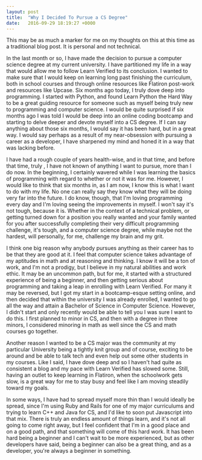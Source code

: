 ```yaml
---
layout: post
title:  "Why I Decided To Pursue a CS Degree"
date:   2016-09-29 18:19:27 +0000
---
```


This may be as much a marker for me on my thoughts on this at this time as a traditional blog post. It is personal and not technical.

In the last month or so, I have made the decision to pursue a computer science degree at my current university. I have partitioned my life in a way that would allow me to follow Learn Verified to its conclusion. I wanted to make sure that I would keep on learning long past finishing the curriculum, both in school courses and through online resources like Flatiron post-work and resources like Upcase.  Six months ago today, I truly dove deep into programming. I started with Python, and found Learn Python the Hard Way to be a great guiding resource for someone such as myself being truly new to programming and computer science. I would be quite surprised if six months ago I was told I would be deep into an online coding bootcamp and starting to delve deeper and devote myself into a CS degree. If I can say anything about those six months, I would say it has been hard, but in a great way. I would say perhaps as a result of my near-obsession with pursuing a career as a developer, I have sharpened my mind and honed it in a way that was lacking before.

I have had a rough couple of years health-wise, and in that time, and before that time, truly , I have not known of anything I want to pursue, more than I do now. In the beginning, I certainly wavered while I was learning the basics of programming with regard to whether or not it was for me. However, I would like to think that six months in, as I am now, I know this is what I want to do with my life. No one can really say they know what they will be doing very far into the future. I do know, though, that I'm loving programming every day and I'm loving seeing the improvements in myself. I won't say it's not tough, because it is. Whether in the context of a technical problem, or getting turned down for a position you really wanted and your family wanted for you after successfully completing their very difficult programming challenge, it's tough, and a computer science degree, while maybe not the hardest, will personally, for me, challenge my brain and my grit. 

I think one big reason why anybody pursues anything as their career has to be that they are good at it. I feel that computer science takes advantage of my aptitudes in math and at reasoning and thinking. I know it will be a ton of work, and I'm not a prodigy, but I believe in my natural abilities and work ethic. It may be an uncommon path, but for me, it started with a structured experience of being a beginner, and then getting serious about programming and taking a leap in enrolling with Learn Verified. For many it may be reversed, but I got my start in a bootcamp-esque setting online, and then decided that within the university I was already enrolled, I wanted to go all the way and attain a Bachelor of Science in Computer Science. However, I didn't start and only recently would be able to tell you I was sure I want to do this. I first planned to minor in CS, and then with a degree in three minors, I considered minoring in math as well since the CS and math courses go together.

Another reason I wanted to be a CS major was the community at my particular University being a tightly knit group and of course, exciting to be around and be able to talk tech and even help out some other students in my courses. Like I said, I have dove deep and so I haven't had quite as consistent a blog and my pace with Learn Verified has slowed some. Still, having an outlet to keep learning in Flatiron, when the schoolwork gets slow, is a great way for me to stay busy and feel like I am moving steadily toward my goals. 

In some ways, I have had to spread myself more thin than I would ideally be spread, since I'm using Ruby and Rails for one of my major curriculums and trying to learn C++ and Java for CS, and I'd like to soon put Javascript into that mix. There is truly an endless amount of things learn, and it's not all going to come right away, but I feel confident that I'm in a good place and on a good path, and that something will come of this hard work. It has been hard being a beginner and I can't wait to be more experienced, but as other developers have said, being a beginner can also be a great thing, and as a developer, you're always a beginner in something.


